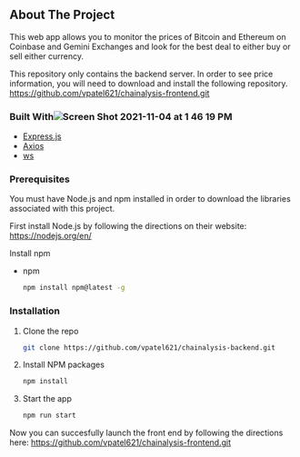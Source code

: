## About The Project
This web app allows you to monitor the prices of Bitcoin and Ethereum on Coinbase and Gemini Exchanges and look for the best deal to either buy or sell either currency.

This repository only contains the backend server. In order to see price information, you will need to download and install the following repository.
https://github.com/vpatel621/chainalysis-frontend.git


### Built With![Screen Shot 2021-11-04 at 1 46 19 PM](https://user-images.githubusercontent.com/75807168/140392142-aba34bf4-5f56-451d-b1cd-07e0f08240c3.png)


* [Express.js](https://reactjs.org/)
* [Axios](https://getbootstrap.com)
* [ws](https://github.com/websockets/ws)


### Prerequisites

You must have Node.js and npm installed in order to download the libraries associated with this project.

First install Node.js by following the directions on their website: https://nodejs.org/en/

Install npm 

* npm
  ```sh
  npm install npm@latest -g
  ```

### Installation



1. Clone the repo
   ```sh
   git clone https://github.com/vpatel621/chainalysis-backend.git
   ```
2. Install NPM packages
   ```sh
   npm install
   ```
3. Start the app
   ```sh
   npm run start
   ```
Now you can succesfully launch the front end by following the directions here: https://github.com/vpatel621/chainalysis-frontend.git

